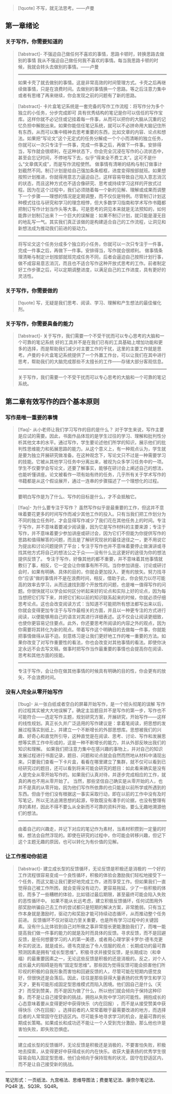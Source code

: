 
> [!quote] 不写，就无法思考。——卢曼

## 第一章绪论

### 关于写作，你需要知道的

> [!abstract]- 不强迫自己做任何不喜欢的事情，思路卡顿时，转换思路去做别的事情
> 我从不强迫自己做任何我不喜欢的事情。每当我思路卡顿的时候，我就会转头去做别的事情。——卢曼
>
> ---
> 如果卡壳了就去做别的事情。这是非常高效的时间管理方式。卡壳之后再继续做事情，只是在浪费时间。去做别的事情换一个思路。等之后注意力集中或者有思绪了再来继续，你会发现之前的问题有了新的思路。

> [!abstract]- 卡片盒笔记系统是一套完备的写作工作流程：将写作分为多个独立的小任务，分步完成即可
> 具有优秀结构的笔记是你可以信任的写作宝库。这样你就不必记住或记挂着每一件事，从而可以把你的大脑从沉重的记忆负担中解脱出来。如果你能信任笔记系统，就可以不必拼命用大脑记住所有东西，从而可以集中精神去思考重要的东西，比如文章的内容、论点和想法。如果把“写论文”这个无定式的任务分解成一个个小而清晰的独立任务，你就可以一次只专注于一件事，完成一件事之后，再做下一件事。安排得当，写作就会很顺利，在这种状态下，你会完全沉浸在写作的心流状态中，甚至会忘记时间，不停地写下去，似乎“得来全不费工夫”。这可不是什么“文章偶天成”​，而是写作流程使然。
> 做事情有清晰的结构与制订做事计划截然不同。制订计划是给自己强加条条框框，进度变得按部就班。如果想按照计划推进，你就得用意志力逼迫自己，这样容易导致自己陷入意志消沉的状态，而且这种方式也不适合像研究、思考或持续学习这样的开放式过程。因为在这个过程中，我们必须随着每一个新的见解、理解或成果而调整下一个步骤——理想的情况是定期调整，而不仅仅是特例。尽管制订计划这种模式往往与研究和学习的理念相悖，但大多数学习指南和学术写作书籍都把制订写作计划当作头等大事。可是思考的洞见本来就是无法预知的，如何能靠计划制订出来？一个巨大的误解是：如果不制订计划，就只能是漫无目的地乱写一气。其实我们真正该做的是构建适合自己的工作流程，让洞见和新想法成为推动我们前进的驱动力。
>
> ---
> 将写论文这个任务分成多个独立的小任务，你就可以一次只专注于一件事，完成一件事之后，再做下一件事。安排得当，写作就会很顺利。
> 做事情条理清晰与制定计划按部就班完成任务不同，后者会逼迫自己按照计划行事，做不成容易意志消沉，而且也不适合写作这种开放式思考的工作。前者制定好工作步骤之后，可以定期调整进度，以满足自己的工作进度，具有更好的灵活性。

### 关于写作，你需要做的

> [!quote] 写，无疑是我们思考、阅读、学习、理解和产生想法的最佳催化剂。

### 关于写作，你需要具备的能力

> [!abstract]- 关于写作，我们需要一个不受干扰而可以专心思考的大脑和一个可靠的笔记系统
> 好的工具并不是在我们已有的工具基础上增加功能和更多的选择，而是帮助我们减少对主要工作的干扰，这里的主要工作就是思考。卢曼的卡片盒笔记系统提供了一个外置工作台，可以让我们在其中进行思考，帮助我们的大脑完成那些不太擅长的工作——存储大部分客观信息。
>
> ---
> 关于写作，我们需要一个不受干扰而可以专心思考的大脑和一个可靠的笔记系统。

## 第二章有效写作的四个基本原则

### 写作是唯一重要的事情

> [!faq]- 从小老师让我们学习写作的目的是什么？
> 对于学生来说，写作主要是应试的需要。因此，书面作品体现的是学生过往的学习、理解和批判性分析其他文本的水平。通过写作，学生要论述他们所学的知识，展示他们的批判性思维能力和拓展思路的能力。从这个意义上，有一种观点认为，学生就是要为独立开展研究做准备。在这种观念下，写论文只不过是一种需要学习的技能。它被从其他学习任务中分离出来，被视为众多学习任务中的一项。学生不仅要学会写论文，还要了解事实，能够在研讨会上阐述自己的想法，也能听懂讲座。论文被看作一项有始有终的任务，几乎所有关于学术写作的书籍都是从这个假设展开，通过一连串的步骤描述了一个理想化的过程。
>
> ---
> 要明白写作是为了什么、写作的目标是什么，才不会抵触它。

> [!faq]- 为什么要专注于写作？
> 虽然写作似乎是最重要的工作，但这并不意味着要花更多的时间写作而减少其他工作的投入。只有当我们把工作划分为不同的独立任务时，才会显得写作减少了我们花在其他任务上的时间。专注于写作，并不意味着要减少阅读量，因为它是写作材料的主要来源；专注于写作，并不意味着要少参加讲座或研讨会，因为它们不但能为你提供写作的思路和值得解答的问题，而且是了解研究现状的最佳途径之一，更不用说它为提出和讨论问题提供了平台；专注于写作也并不意味着要停止做演讲或寻找其他方式将自己的想法公之于众——没有什么比这更好的途径为你的想法提供反馈了。
> 专注于写作，好像其他的都不重要，并不意味着其他事情就敷衍了事，相反，它一定会让你做事有所不同。当你参加讲座、讨论或研讨会时，如果有明确、具体的目的，你就会更加投入、更有的放矢。努力找寻你“应该”做的事情并不是在浪费时间，相反，借助于此，你会努力以尽可能高的效率去学习，从而迅速找到那个开放性的问题，也是唯一值得写作的问题。你很快就可以学会如何区分听起来好的论点和实际上好的论点，因为每当想把它们写下来，并把它们和以前的知识联系起来的时候，你就必须仔细思考论点。这也会改变阅读方式：当知道不可能把所有想法都写出来以后，你就会变得更加专注于与写作最相关的方面，并且以一种更专注的方式进行阅读，以便能够用自己的语言对其进行详细表述。这不仅会让阅读更细致，也使你更容易记住要点。此外，你还要思考所阅读的内容之外的观点，因为你需要将其转化为新的观点。带着写作这个明确目的去做每一件事，你就能把事情做得从容不迫。刻意练习是让我们更好地工作的唯一重要的方法。如果你改变了对写作重要性的看法，你也会改变对其他事情的看法。即使你决定永远不会去写文稿，做事时把写作当作最重要的事情也会提高你在阅读、思考和其他方面的技能。
>
> ---
> 专注于写作，会让你在做其他事情的时候具有明确的目的性，你会更有的放矢，不会浪费时间。

### 没有人完全从零开始写作

> [!bug]- 从一张白纸或者空白的屏幕开始写作，是一个彻头彻尾的误解
> 写作的过程其实被大大地误解了。确定主旨题目并不是写作的第一步，写作也不可能符合——选定写作主题，规划研究方案，开展研究，开始写作——这样的线性规划。真正长久并广泛适用的写作建议是：拿着笔阅读，把思想的发展过程落实到纸上，并建立一个不断增长的外部思想库。思想被我们的兴趣、好奇心和直觉所引导，这种直觉是在阅读、思考、讨论、写作和发展思想等实质工作中形成的，这是一种不断增长的能力，并从外部反映出我们的知识和理解。
> 如果我们把注意力集中在感兴趣的事物上，并对自己的知识发展过程进行书面记录，题目、问题和论点就会自然而然地从材料中涌现出来。只要我们查看一下卡片盒，看看在哪里建立了集群，就不仅可以看到已经研究过的题目，还可以看到将来可能会研究的题目：如此看来确实是没有人是完全从零开始写作的。如果我们认真对待，并逐步完成相应的工作，就真的再也不用从零开始了。
> 当然，那些坚信自己确实是从零开始的人，也并不是真的从零开始，因为他们写作所依靠的也只能是以前所学或所遇到的东西。但由于他们没有根据这一事实采取行动，即在以前的工作中没有及时写笔记，所以无法追溯思想的起源，导致既没有凑手的论据，也没有整理有序的素材，因此不得不要么从全新而不可靠的资料开始，要么无趣地溯源他们的想法。
>
> ---
> 由着自己的兴趣走，并记下对应的笔记作为素材，当素材积攒到一定量的时候，想法会自然浮现的。即使在研究的过程中，你可能会转移兴趣，但记下这个主题无趣的原因，也可以转化为有价值的见解。

### 让工作推动你前进

> [!abstract]- 建立成长型的反馈循环，无论反馈是积极还是消极的
> 一个好的工作流程很容易变成一个良性循环，积极的体验会激励我们轻松地接受下一个任务，而这又能让我们更好地完成工作，进而享受工作。但如果我们一直觉得自己被工作所困，就会变得没有动力，更容易拖延，少了一些积极的体验，而多了一些糟糕的体验，比如错过最后期限，甚至最终可能会陷入失败的恶性循环中。
> 如果不能从长远考虑，建立积极反馈循环，任何试图用外部奖励哄骗自己去工作的尝试都只是短期的解决方案，非常脆弱。只有当工作本身就是激励时，驱动力和奖励才能可持续动态循环，从而推动整个任务前进。
> 反馈循环不仅对驱动力至关重要，也是所有学习过程中的关键因素。没有什么比体验到自己对所做之事非常擅长更能激励我们了，而唯一能提高我们做一件事的能力的就是及时而具体的反馈。寻求反馈，而不是回避反馈，是任何想要学习的人的第一美德，或者用心理学家卡罗尔·德韦克更朴实的说法，就是成长。德韦克提出了令人信服的观点：长期成功的最可靠预测因素是拥有“成长型思维”​。积极寻求并接受反馈，是长期成功（和幸福）的最重要因素之一，无论这些反馈是积极的还是消极的。反之，对个人成长最大的阻碍是抱有“固定型思维”​。那些因为觉得反馈可能会损害他们所珍视的积极的自我形象而害怕和回避反馈的人，尽管可能在短期内感觉良好，但很快还是会落后。因此，往往是那些获得大量表扬的优秀学生和学习天才，更有可能形成固定型思维模式而陷入困境。他们因自己是什么（天才）而受到赞美，而不是因为做了什么，所以他们就会倾向于保持这种印象，而不是让自己接受新的挑战，拥抱从失败中学习的可能性。拥抱成长的心态意味着要从变得更好中获得快乐（内在回报）​，而不是从接受赞美中获得快乐（外在回报）​。选择前者的人常常着眼于最需要改进的地方，而选择后者的人常常固守在舒适区内。尽可能多地寻求学习的机会，是最可靠的长期成长策略。如果成长和成功还不能让一个人受到充分激励，那么他也许是害怕失败，即失败恐惧症。
>
> ---
> 建立成长型的反馈循环，无论反馈是积极还是消极的，不要害怕失败，积极地去探索，从变得更好中获得成长的内在快乐。收获大量表扬的优秀学生很容易会陷入固定型思维，他们会倾向于保持现有的状况，固守在舒适区内，而不是让自己接受新的挑战。

---

笔记形式：一页纸法、九宫格法、思维导图法；费曼笔记法、康奈尔笔记法、PQ4R 法、SQ3R、SQ4R。

